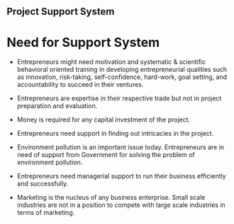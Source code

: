 ## Project Support System ##

# Need for Support System

- Entrepreneurs might need motivation and systematic & scientific behavioral oriented training in developing entrepreneurial qualities such as innovation, risk-taking, self-confidence, hard-work, goal setting, and accountability to succeed in their ventures.

- Entrepreneurs are expertise in their respective trade but not in project preparation and evaluation.

- Money is required for any capital investment of the project.

- Entrepreneurs need support in finding out intricacies in the project.

- Environment pollution is an important issue today. Entrepreneurs are in need of support from Government for solving the problem of environment pollution.

- Entrepreneurs need managerial support to run their business efficiently and successfully.

- Marketing is the nucleus of any business enterprise. Small scale industries are not in a position to compete with large scale industries in terms of marketing.

